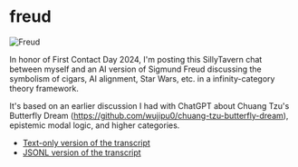 # freud

![Freud](https://www.wujipu0.org/_/b2/73/562d7b6213cd919e9026603e59f302ec062c3634d46ba6d42bba2020aa0c.png)

In honor of First Contact Day 2024, I'm posting this SillyTavern chat between
myself and an AI version of Sigmund Freud discussing the symbolism of cigars,
AI alignment, Star Wars, etc. in a infinity-category theory framework.

It's based on an earlier discussion I had with ChatGPT about
Chuang Tzu's Butterfly Dream
(https://github.com/wujipu0/chuang-tzu-butterfly-dream),
epistemic modal logic, and higher categories.

* [Text-only version of the transcript](https://www.wujipu0.org/_/41/65/6199adc814bee7fa59bc5360e8c9d09476370df85f7e6413ca00ec1ef865.txt)
* [JSONL version of the transcript](https://www.wujipu0.org/_/4c/eb/991640d7917380ee550e2a033a444eb547f0bf3b0db9d3a8e9f128a53c34.txt)
